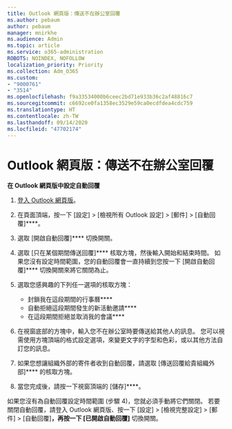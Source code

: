 ```yaml
---
title: Outlook 網頁版：傳送不在辦公室回覆
ms.author: pebaum
author: pebaum
manager: mnirkhe
ms.audience: Admin
ms.topic: article
ms.service: o365-administration
ROBOTS: NOINDEX, NOFOLLOW
localization_priority: Priority
ms.collection: Adm_O365
ms.custom:
- "9000761"
- "3514"
ms.openlocfilehash: f9a33534000b6ceec2bd71e933b36c2af48816c7
ms.sourcegitcommit: c6692ce0fa1358ec3529e59ca0ecdfdea4cdc759
ms.translationtype: HT
ms.contentlocale: zh-TW
ms.lasthandoff: 09/14/2020
ms.locfileid: "47702174"
---
```

# <a name="outlook-on-the-web-send-out-of-office-replies"></a>Outlook 網頁版：傳送不在辦公室回覆

**在 Outlook 網頁版中設定自動回覆**

1. [登入 Outlook 網頁版](https://support.office.com/article/how-to-sign-in-to-outlook-on-the-web-763fab4d-0138-4814-b450-37fc286bcb79)。

2. 在頁面頂端，按一下 [設定] > [檢視所有 Outlook 設定] > [郵件] > [自動回覆]****。

3. 選取 [開啟自動回覆]**** 切換開關。

4. 選取 [只在某個期間傳送回覆]**** 核取方塊，然後輸入開始和結束時間。 如果您沒有設定時間範圍，您的自動回覆會一直持續到您按一下 [開啟自動回覆]**** 切換開關來將它關閉為止。

5. 選取您感興趣的下列任一選項的核取方塊：
    - 封鎖我在這段期間的行事曆****
    - 自動拒絕這段期間發生的新活動邀請****
    - 在這段期間拒絕並取消我的會議****

6. 在視窗底部的方塊中，輸入您不在辦公室時要傳送給其他人的訊息。 您可以視需使用方塊頂端的格式設定選項，來變更文字的字型和色彩，或以其他方法自訂您的訊息。

7. 如果您想讓組織外部的寄件者收到自動回覆，請選取 [傳送回覆給貴組織外部]**** 的核取方塊。

8. 當您完成後，請按一下視窗頂端的 [儲存]****。

如果您沒有為自動回覆設定時間範圍 (步驟 4)，您就必須手動將它們關閉。 若要關閉自動回覆，請登入 Outlook 網頁版、按一下 [設定] > [檢視完整設定] > [郵件] > [自動回覆]****，再按一下 [已開啟自動回覆]**** 切換開關。
